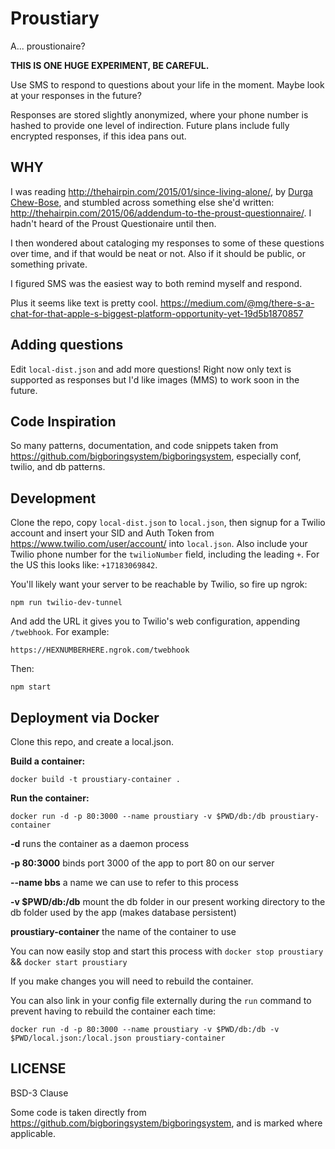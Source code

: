 Proustiary
==========

A... proustionaire?

**THIS IS ONE HUGE EXPERIMENT, BE CAREFUL.**

Use SMS to respond to questions about your life in the moment. Maybe look at your responses in the future?

Responses are stored slightly anonymized, where your phone number is hashed to provide one level of indirection. Future plans include fully encrypted responses, if this idea pans out.

WHY
---

I was reading http://thehairpin.com/2015/01/since-living-alone/, by [Durga Chew-Bose](https://twitter.com/durgapolashi), and stumbled across something else she'd written: http://thehairpin.com/2015/06/addendum-to-the-proust-questionnaire/. I hadn't heard of the Proust Questionaire until then.

I then wondered about cataloging my responses to some of these questions over time, and if that would be neat or not. Also if it should be public, or something private.

I figured SMS was the easiest way to both remind myself and respond.

Plus it seems like text is pretty cool. https://medium.com/@mg/there-s-a-chat-for-that-apple-s-biggest-platform-opportunity-yet-19d5b1870857

Adding questions
----------------

Edit `local-dist.json` and add more questions! Right now only text is supported as responses but I'd like images (MMS) to work soon in the future.

Code Inspiration
----------------

So many patterns, documentation, and code snippets taken from https://github.com/bigboringsystem/bigboringsystem, especially conf, twilio, and db patterns.

Development
-----------

Clone the repo, copy `local-dist.json` to `local.json`, then signup for a Twilio account and insert your SID and Auth Token from https://www.twilio.com/user/account/ into `local.json`. Also include your Twilio phone number for the `twilioNumber` field, including the leading `+`. For the US this looks like: `+17183069842`.

You'll likely want your server to be reachable by Twilio, so fire up ngrok:

```
npm run twilio-dev-tunnel
```

And add the URL it gives you to Twilio's web configuration, appending `/twebhook`. For example:

```
https://HEXNUMBERHERE.ngrok.com/twebhook
```

Then:

```
npm start
```

Deployment via Docker
---------------------

Clone this repo, and create a local.json.

**Build a container:**

```
docker build -t proustiary-container .
```

**Run the container:**

```
docker run -d -p 80:3000 --name proustiary -v $PWD/db:/db proustiary-container
```

**-d** runs the container as a daemon process

**-p 80:3000** binds port 3000 of the app to port 80 on our server

**--name bbs** a name we can use to refer to this process

**-v $PWD/db:/db** mount the db folder in our present working directory to the db folder used by the app (makes database persistent)

**proustiary-container** the name of the container to use

You can now easily stop and start this process with `docker stop proustiary` && `docker start proustiary`

If you make changes you will need to rebuild the container.

You can also link in your config file externally during the `run` command to prevent having to rebuild the container each time:

```
docker run -d -p 80:3000 --name proustiary -v $PWD/db:/db -v $PWD/local.json:/local.json proustiary-container
```


LICENSE
-------

BSD-3 Clause

Some code is taken directly from https://github.com/bigboringsystem/bigboringsystem, and is marked where applicable.
